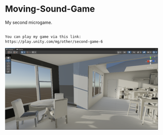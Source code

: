 # Moving-Sound-Game
My second microgame.

```

You can play my game via this link: https://play.unity.com/mg/other/second-game-6

```

![](msg.png)
